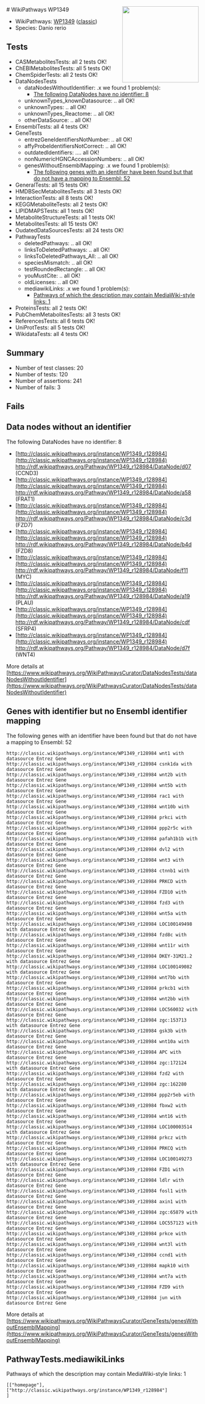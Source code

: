<img style="float: right; width: 200px" src="https://upload.wikimedia.org/wikipedia/commons/thumb/8/83/Wplogo_with_text_500.png/640px-Wplogo_with_text_500.png" />
# WikiPathways WP1349

* WikiPathways: [WP1349](https://wikipathways.org/pathways/WP1349) ([classic](https://classic.wikipathways.org/instance/WP1349))
* Species: Danio rerio
## Tests
* CASMetabolitesTests: all 2 tests OK!
* ChEBIMetabolitesTests: all 5 tests OK!
* ChemSpiderTests: all 2 tests OK!
* DataNodesTests
    * dataNodesWithoutIdentifier: .x we found 1 problem(s):
        * [The following DataNodes have no identifier: 8](#d2d32fa7)
    * unknownTypes_knownDatasource: .. all OK!
    * unknownTypes: .. all OK!
    * unknownTypes_Reactome: .. all OK!
    * otherDataSource: .. all OK!
* EnsemblTests: all 4 tests OK!
* GeneTests
    * entrezGeneIdentifiersNotNumber: .. all OK!
    * affyProbeIdentifiersNotCorrect: .. all OK!
    * outdatedIdentifiers: .... all OK!
    * nonNumericHGNCAccessionNumbers: .. all OK!
    * genesWithoutEnsemblMapping: .x we found 1 problem(s):
        * [The following genes with an identifier have been found but that do not have a mapping to Ensembl: 52](#c4e5438b)
* GeneralTests: all 15 tests OK!
* HMDBSecMetabolitesTests: all 3 tests OK!
* InteractionTests: all 8 tests OK!
* KEGGMetaboliteTests: all 2 tests OK!
* LIPIDMAPSTests: all 1 tests OK!
* MetaboliteStructureTests: all 1 tests OK!
* MetabolitesTests: all 15 tests OK!
* OudatedDataSourcesTests: all 24 tests OK!
* PathwayTests
    * deletedPathways: .. all OK!
    * linksToDeletedPathways: .. all OK!
    * linksToDeletedPathways_All: .. all OK!
    * speciesMismatch: .. all OK!
    * testRoundedRectangle: .. all OK!
    * youMustCite: .. all OK!
    * oldLicenses: .. all OK!
    * mediawikiLinks: .x we found 1 problem(s):
        * [Pathways of which the description may contain MediaWiki-style links: 1](#da69cf45)
* ProteinsTests: all 2 tests OK!
* PubChemMetabolitesTests: all 3 tests OK!
* ReferencesTests: all 6 tests OK!
* UniProtTests: all 5 tests OK!
* WikidataTests: all 4 tests OK!


## Summary

* Number of test classes: 20
* Number of tests: 120
* Number of assertions: 241
* Number of fails: 3

## Fails

<a name="d2d32fa7" />

## Data nodes without an identifier

The following DataNodes have no identifier: 8

* [http://classic.wikipathways.org/instance/WP1349_r128984](http://classic.wikipathways.org/instance/WP1349_r128984) http://rdf.wikipathways.org/Pathway/WP1349_r128984/DataNode/d07 (CCND3)
* [http://classic.wikipathways.org/instance/WP1349_r128984](http://classic.wikipathways.org/instance/WP1349_r128984) http://rdf.wikipathways.org/Pathway/WP1349_r128984/DataNode/a58 (FRAT1)
* [http://classic.wikipathways.org/instance/WP1349_r128984](http://classic.wikipathways.org/instance/WP1349_r128984) http://rdf.wikipathways.org/Pathway/WP1349_r128984/DataNode/c3d (FZD7)
* [http://classic.wikipathways.org/instance/WP1349_r128984](http://classic.wikipathways.org/instance/WP1349_r128984) http://rdf.wikipathways.org/Pathway/WP1349_r128984/DataNode/b4d (FZD8)
* [http://classic.wikipathways.org/instance/WP1349_r128984](http://classic.wikipathways.org/instance/WP1349_r128984) http://rdf.wikipathways.org/Pathway/WP1349_r128984/DataNode/f11 (MYC)
* [http://classic.wikipathways.org/instance/WP1349_r128984](http://classic.wikipathways.org/instance/WP1349_r128984) http://rdf.wikipathways.org/Pathway/WP1349_r128984/DataNode/a19 (PLAU)
* [http://classic.wikipathways.org/instance/WP1349_r128984](http://classic.wikipathways.org/instance/WP1349_r128984) http://rdf.wikipathways.org/Pathway/WP1349_r128984/DataNode/cdf (SFRP4)
* [http://classic.wikipathways.org/instance/WP1349_r128984](http://classic.wikipathways.org/instance/WP1349_r128984) http://rdf.wikipathways.org/Pathway/WP1349_r128984/DataNode/d7f (WNT4)


More details at [https://www.wikipathways.org/WikiPathwaysCurator/DataNodesTests/dataNodesWithoutIdentifier](https://www.wikipathways.org/WikiPathwaysCurator/DataNodesTests/dataNodesWithoutIdentifier)

<a name="c4e5438b" />

## Genes with identifier but no Ensembl identifier mapping

The following genes with an identifier have been found but that do not have a mapping to Ensembl: 52
```
http://classic.wikipathways.org/instance/WP1349_r128984 wnt1 with datasource Entrez Gene
http://classic.wikipathways.org/instance/WP1349_r128984 csnk1da with datasource Entrez Gene
http://classic.wikipathways.org/instance/WP1349_r128984 wnt2b with datasource Entrez Gene
http://classic.wikipathways.org/instance/WP1349_r128984 wnt5b with datasource Entrez Gene
http://classic.wikipathways.org/instance/WP1349_r128984 rac1 with datasource Entrez Gene
http://classic.wikipathways.org/instance/WP1349_r128984 wnt10b with datasource Entrez Gene
http://classic.wikipathways.org/instance/WP1349_r128984 prkci with datasource Entrez Gene
http://classic.wikipathways.org/instance/WP1349_r128984 ppp2r5c with datasource Entrez Gene
http://classic.wikipathways.org/instance/WP1349_r128984 pafah1b1b with datasource Entrez Gene
http://classic.wikipathways.org/instance/WP1349_r128984 dvl2 with datasource Entrez Gene
http://classic.wikipathways.org/instance/WP1349_r128984 wnt3 with datasource Entrez Gene
http://classic.wikipathways.org/instance/WP1349_r128984 ctnnb1 with datasource Entrez Gene
http://classic.wikipathways.org/instance/WP1349_r128984 PRKCD with datasource Entrez Gene
http://classic.wikipathways.org/instance/WP1349_r128984 FZD10 with datasource Entrez Gene
http://classic.wikipathways.org/instance/WP1349_r128984 fzd3 with datasource Entrez Gene
http://classic.wikipathways.org/instance/WP1349_r128984 wnt5a with datasource Entrez Gene
http://classic.wikipathways.org/instance/WP1349_r128984 LOC100149498 with datasource Entrez Gene
http://classic.wikipathways.org/instance/WP1349_r128984 fzd8c with datasource Entrez Gene
http://classic.wikipathways.org/instance/WP1349_r128984 wnt11r with datasource Entrez Gene
http://classic.wikipathways.org/instance/WP1349_r128984 DKEY-31M21.2 with datasource Entrez Gene
http://classic.wikipathways.org/instance/WP1349_r128984 LOC100149082 with datasource Entrez Gene
http://classic.wikipathways.org/instance/WP1349_r128984 wnt7bb with datasource Entrez Gene
http://classic.wikipathways.org/instance/WP1349_r128984 prkcb1 with datasource Entrez Gene
http://classic.wikipathways.org/instance/WP1349_r128984 wnt2bb with datasource Entrez Gene
http://classic.wikipathways.org/instance/WP1349_r128984 LOC560032 with datasource Entrez Gene
http://classic.wikipathways.org/instance/WP1349_r128984 zgc:153713 with datasource Entrez Gene
http://classic.wikipathways.org/instance/WP1349_r128984 gsk3b with datasource Entrez Gene
http://classic.wikipathways.org/instance/WP1349_r128984 wnt10a with datasource Entrez Gene
http://classic.wikipathways.org/instance/WP1349_r128984 APC with datasource Entrez Gene
http://classic.wikipathways.org/instance/WP1349_r128984 zgc:172124 with datasource Entrez Gene
http://classic.wikipathways.org/instance/WP1349_r128984 fzd2 with datasource Entrez Gene
http://classic.wikipathways.org/instance/WP1349_r128984 zgc:162280 with datasource Entrez Gene
http://classic.wikipathways.org/instance/WP1349_r128984 ppp2r5eb with datasource Entrez Gene
http://classic.wikipathways.org/instance/WP1349_r128984 fbxw2 with datasource Entrez Gene
http://classic.wikipathways.org/instance/WP1349_r128984 wnt16 with datasource Entrez Gene
http://classic.wikipathways.org/instance/WP1349_r128984 LOC100003514 with datasource Entrez Gene
http://classic.wikipathways.org/instance/WP1349_r128984 prkcz with datasource Entrez Gene
http://classic.wikipathways.org/instance/WP1349_r128984 PRKCQ with datasource Entrez Gene
http://classic.wikipathways.org/instance/WP1349_r128984 LOC100149273 with datasource Entrez Gene
http://classic.wikipathways.org/instance/WP1349_r128984 FZD1 with datasource Entrez Gene
http://classic.wikipathways.org/instance/WP1349_r128984 ldlr with datasource Entrez Gene
http://classic.wikipathways.org/instance/WP1349_r128984 fosl1 with datasource Entrez Gene
http://classic.wikipathways.org/instance/WP1349_r128984 axin1 with datasource Entrez Gene
http://classic.wikipathways.org/instance/WP1349_r128984 zgc:65879 with datasource Entrez Gene
http://classic.wikipathways.org/instance/WP1349_r128984 LOC557123 with datasource Entrez Gene
http://classic.wikipathways.org/instance/WP1349_r128984 prkce with datasource Entrez Gene
http://classic.wikipathways.org/instance/WP1349_r128984 wnt3l with datasource Entrez Gene
http://classic.wikipathways.org/instance/WP1349_r128984 ccnd1 with datasource Entrez Gene
http://classic.wikipathways.org/instance/WP1349_r128984 mapk10 with datasource Entrez Gene
http://classic.wikipathways.org/instance/WP1349_r128984 wnt7a with datasource Entrez Gene
http://classic.wikipathways.org/instance/WP1349_r128984 FZD9 with datasource Entrez Gene
http://classic.wikipathways.org/instance/WP1349_r128984 jun with datasource Entrez Gene
```

More details at [https://www.wikipathways.org/WikiPathwaysCurator/GeneTests/genesWithoutEnsemblMapping](https://www.wikipathways.org/WikiPathwaysCurator/GeneTests/genesWithoutEnsemblMapping)

<a name="da69cf45" />

## PathwayTests.mediawikiLinks

Pathways of which the description may contain MediaWiki-style links: 1
```
[["homepage"],
["http://classic.wikipathways.org/instance/WP1349_r128984"]
]
```

